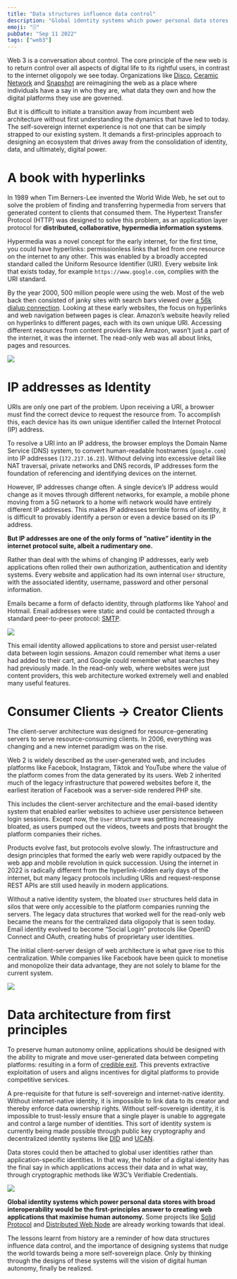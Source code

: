 ```yaml
---
title: "Data structures influence data control"
description: "Global identity systems which power personal data stores could be the way to create web apps that maximise human autonomy"
emoji: "🗄️"
pubDate: "Sep 11 2022"
tags: ["web3"]
---
```


Web 3 is a conversation about control. The core principle of the new web is to return control over all aspects of digital life to its rightful users, in contrast to the internet oligopoly we see today. Organizations like [Disco](https://disco.xyz/), [Ceramic Network](https://ceramic.network/) and [Snapshot](https://snapshot.org/) are reimagining the web as a place where individuals have a say in who they are, what data they own and how the digital platforms they use are governed.

But it is difficult to initiate a transition away from incumbent web architecture without first understanding the dynamics that have led to today. The self-sovereign internet experience is not one that can be simply strapped to our existing system. It demands a first-principles approach to designing an ecosystem that drives away from the consolidation of identity, data, and ultimately, digital power.

# A book with hyperlinks

In 1989 when Tim Berners-Lee invented the World Wide Web, he set out to solve the problem of finding and transferring hypermedia from servers that generated content to clients that consumed them. The Hypertext Transfer Protocol (HTTP) was designed to solve this problem, as an application layer protocol for **distributed, collaborative, hypermedia information systems**.

Hypermedia was a novel concept for the early internet, for the first time, you could have hyperlinks: permissionless links that led from one resource on the internet to any other. This was enabled by a broadly accepted standard called the Uniform Resource Identifier (URI). Every website link that exists today, for example `https://www.google.com`, complies with the URI standard.

By the year 2000, 500 million people were using the web. Most of the web back then consisted of janky sites with search bars viewed over [a 56k dialup connection](https://www.youtube.com/watch?v=gsNaR6FRuO0). Looking at these early websites, the focus on hyperlinks and web navigation between pages is clear. Amazon’s website heavily relied on hyperlinks to different pages, each with its own unique URI. Accessing different resources from content providers like Amazon, wasn’t just a part of the internet, it was the internet. The read-only web was all about links, pages and resources.

![](/data-structures-data-control/1.png)

# IP addresses as Identity

URIs are only one part of the problem. Upon receiving a URI, a browser must find the correct device to request the resource from. To accomplish this, each device has its own unique identifier called the Internet Protocol (IP) address.

To resolve a URI into an IP address, the browser employs the Domain Name Service (DNS) system, to convert human-readable hostnames (`google.com`) into IP addresses (`172.217.16.23`). Without delving into excessive detail like NAT traversal, private networks and DNS records, IP addresses form the foundation of referencing and identifying devices on the internet.

However, IP addresses change often. A single device’s IP address would change as it moves through different networks, for example, a mobile phone moving from a 5G network to a home wifi network would have entirely different IP addresses. This makes IP addresses terrible forms of identity, it is difficult to provably identify a person or even a device based on its IP address.

**But IP addresses are one of the only forms of “native” identity in the internet protocol suite, albeit a rudimentary one.**

Rather than deal with the whims of changing IP addresses, early web applications often rolled their own authorization, authentication and identity systems. Every website and application had its own internal `User` structure, with the associated identity, username, password and other personal information.

Emails became a form of defacto identity, through platforms like Yahoo! and Hotmail. Email addresses were static and could be contacted through a standard peer-to-peer protocol: [SMTP](https://en.wikipedia.org/wiki/Simple_Mail_Transfer_Protocol).

![](/data-structures-data-control/2.png)

This email identity allowed applications to store and persist user-related data between login sessions. Amazon could remember what items a user had added to their cart, and Google could remember what searches they had previously made. In the read-only web, where websites were just content providers, this web architecture worked extremely well and enabled many useful features.

# Consumer Clients → Creator Clients

The client-server architecture was designed for resource-generating servers to serve resource-consuming clients. In 2006, everything was changing and a new internet paradigm was on the rise.

Web 2 is widely described as the user-generated web, and includes platforms like Facebook, Instagram, Tiktok and YouTube where the value of the platform comes from the data generated by its users. Web 2 inherited much of the legacy infrastructure that powered websites before it, the earliest iteration of Facebook was a server-side rendered PHP site.

This includes the client-server architecture and the email-based identity system that enabled earlier websites to achieve user persistence between login sessions. Except now, the `User` structure was getting increasingly bloated, as users pumped out the videos, tweets and posts that brought the platform companies their riches.

Products evolve fast, but protocols evolve slowly. The infrastructure and design principles that formed the early web were rapidly outpaced by the web app and mobile revolution in quick succession. Using the internet in 2022 is radically different from the hyperlink-ridden early days of the internet, but many legacy protocols including URIs and request-response REST APIs are still used heavily in modern applications.

Without a native identity system, the bloated `User` structures held data in silos that were only accessible to the platform companies running the servers. The legacy data structures that worked well for the read-only web became the means for the centralized data oligopoly that is seen today. Email identity evolved to become “Social Login” protocols like OpenID Connect and OAuth, creating hubs of proprietary user identities.

The initial client-server design of web architecture is what gave rise to this centralization. While companies like Facebook have been quick to monetise and monopolize their data advantage, they are not solely to blame for the current system.

![](/data-structures-data-control/3.png)

# Data architecture from first principles

To preserve human autonomy online, applications should be designed with the ability to migrate and move user-generated data between competing platforms: resulting in a form of [credible exit](https://subconscious.substack.com/p/credible-exit). This prevents extractive exploitation of users and aligns incentives for digital platforms to provide competitive services.

A pre-requisite for that future is self-sovereign and internet-native identity. Without internet-native identity, it is impossible to link data to its creator and thereby enforce data ownership rights. Without self-sovereign identity, it is impossible to trust-lessly ensure that a single player is unable to aggregate and control a large number of identities. This sort of identity system is currently being made possible through public key cryptography and decentralized identity systems like [DID](https://www.w3.org/TR/did-core/) and [UCAN](https://ucan.xyz/).

Data stores could then be attached to global user identities rather than application-specific identities. In that way, the holder of a digital identity has the final say in which applications access their data and in what way, through cryptographic methods like W3C’s Verifiable Credentials.

![](/data-structures-data-control/4.png)

**Global identity systems which power personal data stores with broad interoperability would be the first-principles answer to creating web applications that maximise human autonomy.** Some projects like [Solid Protocol](https://solidproject.org/) and [Distributed Web Node](https://identity.foundation/decentralized-web-node/spec/) are already working towards that ideal.

The lessons learnt from history are a reminder of how data structures influence data control, and the importance of designing systems that nudge the world towards being a more self-sovereign place. Only by thinking through the designs of these systems will the vision of digital human autonomy, finally be realized.
